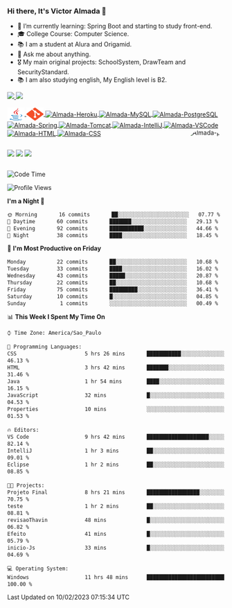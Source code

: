 ### Hi there, It's Victor Almada 👋


- 🌱 I’m currently learning: Spring Boot and starting to study front-end.
- 🎓 College Course: Computer Science.
- 📚  I am a student at Alura and Origamid.
- 💬 Ask me about anything.
- 🎖 My main original projects: SchoolSystem, DrawTeam and SecurityStandard.
- 📚 I am also studying english, My English level is B2.
 
<div>
<a href="https://github.com/Almadavic">
<img height="180em" src="https://github-readme-stats.vercel.app/api?username=Almadavic&showw_icons=true&theme=dark&include_all_commits=true&count_private=true">
<img height="180em" src="https://github-readme-stats.vercel.app/api/top-langs/?username=Almadavic&layout=compact&langs_count=16&theme=dracula">
</div>

<div style="display: inline_block"><br>
  <img align="center" alt="Almada-Java" height="30" width="40" src="https://raw.githubusercontent.com/devicons/devicon/master/icons/java/java-original.svg">
  <img align="center" alt="Almada-Git" height="30" width="40" src="https://raw.githubusercontent.com/devicons/devicon/master/icons/git/git-original.svg">
  <img align="center" alt="Almada-Heroku" height="30" width="40" src="https://cdn.jsdelivr.net/gh/devicons/devicon/icons/heroku/heroku-plain-wordmark.svg" />             
  <img align="center" alt="Almada-MySQL" height="30" width="40" src="https://cdn.jsdelivr.net/gh/devicons/devicon/icons/mysql/mysql-original-wordmark.svg" />
  <img align="center" alt="Almada-PostgreSQL" height="30" width="40" src="https://cdn.jsdelivr.net/gh/devicons/devicon/icons/postgresql/postgresql-plain-wordmark.svg" />
  <img align="center" alt="Almada-Spring" height="30" width="40" src="https://cdn.jsdelivr.net/gh/devicons/devicon/icons/spring/spring-original-wordmark.svg" />
  <img align="center" alt="Almada-Tomcat" height="30" width="40" src="https://cdn.jsdelivr.net/gh/devicons/devicon/icons/tomcat/tomcat-original-wordmark.svg" />
   <img align="center" alt="Almada-IntelliJ" height="30" width="40" src="https://cdn.jsdelivr.net/gh/devicons/devicon/icons/intellij/intellij-original.svg" />
   <img align="center" alt="Almada-VSCode" height="30" width="40" src="https://cdn.jsdelivr.net/gh/devicons/devicon/icons/vscode/vscode-original.svg" />
   <img align="center" alt="Almada-HTML" height="30" width="40" src="https://cdn.jsdelivr.net/gh/devicons/devicon/icons/html5/html5-original.svg" />
   <img align="center" alt="Almada-CSS" height="30" width="40" src="https://cdn.jsdelivr.net/gh/devicons/devicon/icons/css3/css3-original.svg" />
  <img align="right" alt="Almada-pic" height="150" style="border-radius:50px;" src="https://user-images.githubusercontent.com/85299065/185514627-94fcf387-edc6-4c24-88f1-b4873ccd49e9.png">
</div>
  
  ##
 
<div> 
  <a href="https://www.youtube.com/channel/UCUrcUNA90M_ZqLEcQxd3UNA" target="_blank"><img src="https://img.shields.io/badge/YouTube-FF0000?style=for-the-badge&logo=youtube&logoColor=white" target="_blank"></a>
 <a href = "mailto:almadavic@live.com"><img src="https://img.shields.io/badge/-Gmail-%23333?style=for-the-badge&logo=gmail&logoColor=white" target="_blank"></a>
  <a href="https://www.linkedin.com/in/victoralmada/" target="_blank"><img src="https://img.shields.io/badge/-LinkedIn-%230077B5?style=for-the-badge&logo=linkedin&logoColor=white" target="_blank"></a> 
</div>

##

<!--START_SECTION:waka-->
![Code Time](http://img.shields.io/badge/Code%20Time-199%20hrs%2059%20mins-blue)

![Profile Views](http://img.shields.io/badge/Profile%20Views-3-blue)

**I'm a Night 🦉** 

```text
🌞 Morning       16 commits       ██░░░░░░░░░░░░░░░░░░░░░░░   07.77 % 
🌆 Daytime       60 commits       ███████░░░░░░░░░░░░░░░░░░   29.13 % 
🌃 Evening       92 commits       ███████████░░░░░░░░░░░░░░   44.66 % 
🌙 Night         38 commits       ████░░░░░░░░░░░░░░░░░░░░░   18.45 % 

```
📅 **I'm Most Productive on Friday** 

```text
Monday          22 commits       ██░░░░░░░░░░░░░░░░░░░░░░░   10.68 % 
Tuesday         33 commits       ████░░░░░░░░░░░░░░░░░░░░░   16.02 % 
Wednesday       43 commits       █████░░░░░░░░░░░░░░░░░░░░   20.87 % 
Thursday        22 commits       ██░░░░░░░░░░░░░░░░░░░░░░░   10.68 % 
Friday          75 commits       █████████░░░░░░░░░░░░░░░░   36.41 % 
Saturday        10 commits       █░░░░░░░░░░░░░░░░░░░░░░░░   04.85 % 
Sunday           1 commits       ░░░░░░░░░░░░░░░░░░░░░░░░░   00.49 % 

```


📊 **This Week I Spent My Time On** 

```text
⌚︎ Time Zone: America/Sao_Paulo

💬 Programming Languages: 
CSS                      5 hrs 26 mins       ███████████░░░░░░░░░░░░░░   46.13 % 
HTML                     3 hrs 42 mins       ███████░░░░░░░░░░░░░░░░░░   31.46 % 
Java                     1 hr 54 mins        ████░░░░░░░░░░░░░░░░░░░░░   16.15 % 
JavaScript               32 mins             █░░░░░░░░░░░░░░░░░░░░░░░░   04.53 % 
Properties               10 mins             ░░░░░░░░░░░░░░░░░░░░░░░░░   01.53 % 

🔥 Editors: 
VS Code                  9 hrs 42 mins       ████████████████████░░░░░   82.14 % 
IntelliJ                 1 hr 3 mins         ██░░░░░░░░░░░░░░░░░░░░░░░   09.01 % 
Eclipse                  1 hr 2 mins         ██░░░░░░░░░░░░░░░░░░░░░░░   08.85 % 

🐱‍💻 Projects: 
Projeto Final            8 hrs 21 mins       █████████████████░░░░░░░░   70.75 % 
teste                    1 hr 2 mins         ██░░░░░░░░░░░░░░░░░░░░░░░   08.81 % 
revisaoThavin            48 mins             █░░░░░░░░░░░░░░░░░░░░░░░░   06.82 % 
Efeito                   41 mins             █░░░░░░░░░░░░░░░░░░░░░░░░   05.79 % 
inicio-Js                33 mins             █░░░░░░░░░░░░░░░░░░░░░░░░   04.69 % 

💻 Operating System: 
Windows                  11 hrs 48 mins      █████████████████████████   100.00 % 

```


 Last Updated on 10/02/2023 07:15:34 UTC
<!--END_SECTION:waka-->
